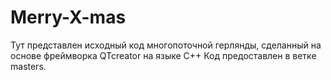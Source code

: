# Merry-X-mas
Тут представлен исходный код многопоточной герлянды, сделанный на основе фреймворка QTcreator на языке С++
Код предоставлен в ветке masters.
